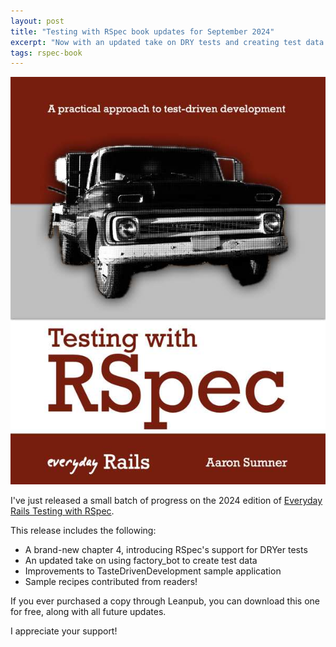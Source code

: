 ```yaml
---
layout: post
title: "Testing with RSpec book updates for September 2024"
excerpt: "Now with an updated take on DRY tests and creating test data with factory_bot!"
tags: rspec-book
---
```


<a href="https://leanpub.com/everydayrailsrspec"><img src="/images/rspec-book-2024-xl.jpg" class="h-40 float-right border ml-2 mb-2 shadow" alt="" /></a>

I've just released a small batch of progress on the 2024 edition of [Everyday Rails Testing with RSpec](https://leanpub.com/everydayrailsrspec).

This release includes the following:

- A brand-new chapter 4, introducing RSpec's support for DRYer tests
- An updated take on using factory_bot to create test data
- Improvements to TasteDrivenDevelopment sample application
- Sample recipes contributed from readers!

If you ever purchased a copy through Leanpub, you can download this one for free, along with all future updates.

I appreciate your support!
